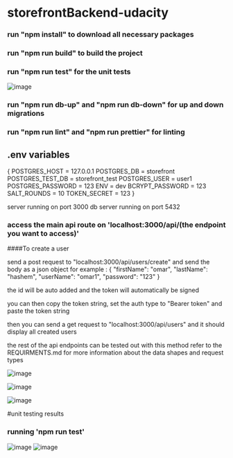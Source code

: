 # storefrontBackend-udacity

### run "npm install" to download all necessary packages

### run "npm run build" to build the project

### run "npm run test" for the unit tests
![image](https://user-images.githubusercontent.com/108857901/219094329-0fa6bb05-7649-4651-b1f0-af8df3d3cde2.png)


### run "npm run db-up" and "npm run db-down" for up and down migrations

### run "npm run lint" and "npm run prettier" for linting

## .env variables

{
POSTGRES_HOST = 127.0.0.1
POSTGRES_DB = storefront
POSTGRES_TEST_DB = storefront_test
POSTGRES_USER = user1
POSTGRES_PASSWORD = 123
ENV = dev
BCRYPT_PASSWORD = 123
SALT_ROUNDS = 10
TOKEN_SECRET = 123
}

server running on port 3000
db server running on port 5432

### access the main api route on 'localhost:3000/api/(the endpoint you want to access)'

####To create a user

send a post request to "localhost:3000/api/users/create"
and send the body as a json object for example :
{
"firstName": "omar",
"lastName": "hashem",
"userName": "omar1",
"password": "123"
}

the id will be auto added
and the token will automatically be signed

you can then copy the token string, set the auth type to "Bearer token" and paste the token string

then you can send a get request to "localhost:3000/api/users"
and it should display all created users

the rest of the api endpoints can be tested out with this method
refer to the REQUIRMENTS.md for more information about the data shapes and request types



![image](https://user-images.githubusercontent.com/108857901/211616318-12c4703e-a5eb-4a26-b8b7-6a29a338a5b3.png)

![image](https://user-images.githubusercontent.com/108857901/211616742-5501a17f-a176-4f48-80ef-dd460ec20e6d.png)

![image](https://user-images.githubusercontent.com/108857901/211616847-bea4ec1c-980e-42db-8451-d6dfd06a29f0.png)


#unit testing results

### running 'npm run test'

![image](https://user-images.githubusercontent.com/108857901/219094709-1cc77ec7-fe16-4b32-ad7a-693489e2e4e7.png)
![image](https://user-images.githubusercontent.com/108857901/219094875-65c0a116-3244-4945-bff1-4a9c614c06c3.png)




